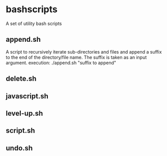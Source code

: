 # bashscripts
A set of utility bash scripts

## append.sh
A script to recursively iterate sub-directories and files and append a suffix to the end of the directory/file name. The suffix is taken as an input argument.
execution: ./append.sh "suffix to append"


## delete.sh

## javascript.sh

## level-up.sh

## script.sh

## undo.sh
